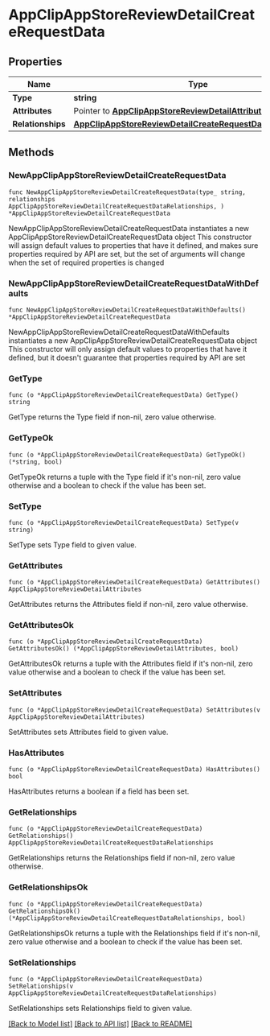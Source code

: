 # AppClipAppStoreReviewDetailCreateRequestData

## Properties

Name | Type | Description | Notes
------------ | ------------- | ------------- | -------------
**Type** | **string** |  | 
**Attributes** | Pointer to [**AppClipAppStoreReviewDetailAttributes**](AppClipAppStoreReviewDetailAttributes.md) |  | [optional] 
**Relationships** | [**AppClipAppStoreReviewDetailCreateRequestDataRelationships**](AppClipAppStoreReviewDetailCreateRequestDataRelationships.md) |  | 

## Methods

### NewAppClipAppStoreReviewDetailCreateRequestData

`func NewAppClipAppStoreReviewDetailCreateRequestData(type_ string, relationships AppClipAppStoreReviewDetailCreateRequestDataRelationships, ) *AppClipAppStoreReviewDetailCreateRequestData`

NewAppClipAppStoreReviewDetailCreateRequestData instantiates a new AppClipAppStoreReviewDetailCreateRequestData object
This constructor will assign default values to properties that have it defined,
and makes sure properties required by API are set, but the set of arguments
will change when the set of required properties is changed

### NewAppClipAppStoreReviewDetailCreateRequestDataWithDefaults

`func NewAppClipAppStoreReviewDetailCreateRequestDataWithDefaults() *AppClipAppStoreReviewDetailCreateRequestData`

NewAppClipAppStoreReviewDetailCreateRequestDataWithDefaults instantiates a new AppClipAppStoreReviewDetailCreateRequestData object
This constructor will only assign default values to properties that have it defined,
but it doesn't guarantee that properties required by API are set

### GetType

`func (o *AppClipAppStoreReviewDetailCreateRequestData) GetType() string`

GetType returns the Type field if non-nil, zero value otherwise.

### GetTypeOk

`func (o *AppClipAppStoreReviewDetailCreateRequestData) GetTypeOk() (*string, bool)`

GetTypeOk returns a tuple with the Type field if it's non-nil, zero value otherwise
and a boolean to check if the value has been set.

### SetType

`func (o *AppClipAppStoreReviewDetailCreateRequestData) SetType(v string)`

SetType sets Type field to given value.


### GetAttributes

`func (o *AppClipAppStoreReviewDetailCreateRequestData) GetAttributes() AppClipAppStoreReviewDetailAttributes`

GetAttributes returns the Attributes field if non-nil, zero value otherwise.

### GetAttributesOk

`func (o *AppClipAppStoreReviewDetailCreateRequestData) GetAttributesOk() (*AppClipAppStoreReviewDetailAttributes, bool)`

GetAttributesOk returns a tuple with the Attributes field if it's non-nil, zero value otherwise
and a boolean to check if the value has been set.

### SetAttributes

`func (o *AppClipAppStoreReviewDetailCreateRequestData) SetAttributes(v AppClipAppStoreReviewDetailAttributes)`

SetAttributes sets Attributes field to given value.

### HasAttributes

`func (o *AppClipAppStoreReviewDetailCreateRequestData) HasAttributes() bool`

HasAttributes returns a boolean if a field has been set.

### GetRelationships

`func (o *AppClipAppStoreReviewDetailCreateRequestData) GetRelationships() AppClipAppStoreReviewDetailCreateRequestDataRelationships`

GetRelationships returns the Relationships field if non-nil, zero value otherwise.

### GetRelationshipsOk

`func (o *AppClipAppStoreReviewDetailCreateRequestData) GetRelationshipsOk() (*AppClipAppStoreReviewDetailCreateRequestDataRelationships, bool)`

GetRelationshipsOk returns a tuple with the Relationships field if it's non-nil, zero value otherwise
and a boolean to check if the value has been set.

### SetRelationships

`func (o *AppClipAppStoreReviewDetailCreateRequestData) SetRelationships(v AppClipAppStoreReviewDetailCreateRequestDataRelationships)`

SetRelationships sets Relationships field to given value.



[[Back to Model list]](../README.md#documentation-for-models) [[Back to API list]](../README.md#documentation-for-api-endpoints) [[Back to README]](../README.md)


